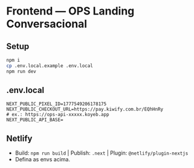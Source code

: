 
# Frontend — OPS Landing Conversacional

## Setup
```bash
npm i
cp .env.local.example .env.local
npm run dev
```

## .env.local
```
NEXT_PUBLIC_PIXEL_ID=1777549206178175
NEXT_PUBLIC_CHECKOUT_URL=https://pay.kiwify.com.br/EQhHnRy
# ex.: https://ops-api-xxxxx.koyeb.app
NEXT_PUBLIC_API_BASE=
```

## Netlify
- Build: `npm run build` | Publish: `.next` | Plugin: `@netlify/plugin-nextjs`
- Defina as envs acima.
